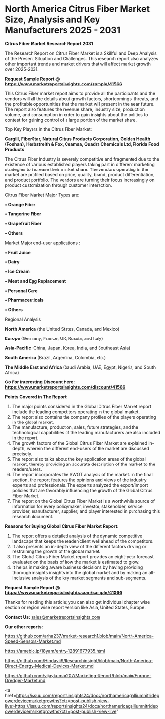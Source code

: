 # North America Citrus Fiber Market Size, Analysis and Key Manufacturers 2025 - 2031

<strong>Citrus Fiber Market Research Report 2031</strong>

The Research Report on Citrus Fiber Market is a Skillful and Deep Analysis of the Present Situation and Challenges. This research report also analyzes other important trends and market drivers that will affect market growth over 2025-2031.

<strong>Request Sample Report @ <a href=https://www.marketreportsinsights.com/sample/41566>https://www.marketreportsinsights.com/sample/41566</a></strong>

This Citrus Fiber market report aims to provide all the participants and the vendors will all the details about growth factors, shortcomings, threats, and the profitable opportunities that the market will present in the near future. The report also features the revenue share, industry size, production volume, and consumption in order to gain insights about the politics to contest for gaining control of a large portion of the market share.

Top Key Players in the Citrus Fiber Market:

<strong>Cargill, FiberStar, Natural Citrus Products Corporation, Golden Health (Foshan), Herbstreith & Fox, Ceamsa, Quadra Chemicals Ltd, Florida Food Products</strong>

The Citrus Fiber Industry is severely competitive and fragmented due to the existence of various established players taking part in different marketing strategies to increase their market share. The vendors operating in the market are profiled based on price, quality, brand, product differentiation, and product portfolio. The vendors are turning their focus increasingly on product customization through customer interaction.

Citrus Fiber Market Major Types are:

<strong>•  Orange Fiber

•  Tangerine Fiber

•  Grapefruit Fiber

•  Others</strong>

Market Major end-user applications :

<strong>•  Fruit Juice

•  Dairy

•  Ice Cream

•  Meat and Egg Replacement

•  Personal Care

•  Pharmaceuticals

•  Others</strong>

Regional Analysis

</u><strong><b>North America</b></strong> (the United States, Canada, and Mexico)

<strong><b>Europe </b></strong>(Germany, France, UK, Russia, and Italy)

<strong><b>Asia-Pacific</b></strong> (China, Japan, Korea, India, and Southeast Asia)

<strong><b>South America</b></strong> (Brazil, Argentina, Colombia, etc.)

<strong><b>The Middle East and Africa</b></strong> (Saudi Arabia, UAE, Egypt, Nigeria, and South Africa)

<strong>Go For Interesting Discount Here: <a href=https://www.marketreportsinsights.com/discount/41566>https://www.marketreportsinsights.com/discount/41566</a></strong>

<strong>Points Covered in The Report:</strong>
<ol>
  <li>The major points considered in the Global Citrus Fiber Market report include the leading competitors operating in the global market.</li>
  <li>The report also contains the company profiles of the players operating in the global market.</li>
  <li>The manufacture, production, sales, future strategies, and the technological capabilities of the leading manufacturers are also included in the report.</li>
  <li>The growth factors of the Global Citrus Fiber Market are explained in-depth, wherein the different end-users of the market are discussed precisely.</li>
  <li>The report also talks about the key application areas of the global market, thereby providing an accurate description of the market to the readers/users.</li>
  <li>The report incorporates the SWOT analysis of the market. In the final section, the report features the opinions and views of the industry experts and professionals. The experts analyzed the export/import policies that are favorably influencing the growth of the Global Citrus Fiber Market.</li>
  <li>The report on the Global Citrus Fiber Market is a worthwhile source of information for every policymaker, investor, stakeholder, service provider, manufacturer, supplier, and player interested in purchasing this research document.</li>
</ol>
<strong>Reasons for Buying Global Citrus Fiber Market Report:</strong>

<ol>
  <li>The report offers a detailed analysis of the dynamic competitive landscape that keeps the reader/client well ahead of the competitors.</li>
  <li>It also presents an in-depth view of the different factors driving or restraining the growth of the global market.</li>
  <li>The Global Citrus Fiber Market report provides an eight-year forecast evaluated on the basis of how the market is estimated to grow.</li>
  <li>It helps in making aware business decisions by having providing thorough insights insights into the global market and by making an all-inclusive analysis of the key market segments and sub-segments.</li>
</ol>
<strong>Request Sample Report @ <a href=https://www.marketreportsinsights.com/sample/41566>https://www.marketreportsinsights.com/sample/41566</a></strong>


Thanks for reading this article; you can also get individual chapter wise section or region wise report version like Asia, United States, Europe.

<strong>Contact Us:</strong>
sales@marketreportsinsights.com

<strong>Our other reports:</strong>

<a href=https://github.com/arha237/market-research1/blob/main/North-America-Speed-Sensors-Market.md>https://github.com/arha237/market-research1/blob/main/North-America-Speed-Sensors-Market.md</a>

<a href=https://ameblo.jp/18yam/entry-12891677935.html>https://ameblo.jp/18yam/entry-12891677935.html</a>

<a href=https://github.com/Hindavii9/Researchinsight/blob/main/North-America-Direct-Energy-Medical-Devices-Market.md>https://github.com/Hindavii9/Researchinsight/blob/main/North-America-Direct-Energy-Medical-Devices-Market.md</a>

<a href=https://github.com/vijaykumar207/Marketing-Report/blob/main/Europe-Dredger-Market.md>https://github.com/vijaykumar207/Marketing-Report/blob/main/Europe-Dredger-Market.md</a>

<a href=https://issuu.com/reportsinsights24/docs/northamericagalliumnitridepowerdevicemarketgrowths?cta=post-publish-view-live>https://issuu.com/reportsinsights24/docs/northamericagalliumnitridepowerdevicemarketgrowths?cta=post-publish-view-live</a>"
